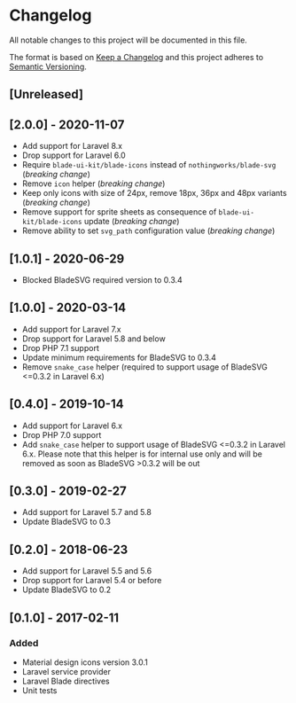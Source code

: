 # Changelog

All notable changes to this project will be documented in this file.

The format is based on [Keep a Changelog](http://keepachangelog.com/en/0.3.0/) 
and this project adheres to [Semantic Versioning](http://semver.org/).

## [Unreleased]

## [2.0.0] - 2020-11-07

- Add support for Laravel 8.x 
- Drop support for Laravel 6.0
- Require `blade-ui-kit/blade-icons` instead of `nothingworks/blade-svg` (_breaking change_)
- Remove `icon` helper (_breaking change_)
- Keep only icons with size of 24px, remove 18px, 36px and 48px variants (_breaking change_)
- Remove support for sprite sheets as consequence of `blade-ui-kit/blade-icons` update (_breaking change_)
- Remove ability to set `svg_path` configuration value (_breaking change_)

## [1.0.1] - 2020-06-29

- Blocked BladeSVG required version to 0.3.4

## [1.0.0] - 2020-03-14

- Add support for Laravel 7.x 
- Drop support for Laravel 5.8 and below
- Drop PHP 7.1 support
- Update minimum requirements for BladeSVG to 0.3.4
- Remove `snake_case` helper (required to support usage of BladeSVG <=0.3.2 in Laravel 6.x)

## [0.4.0] - 2019-10-14

- Add support for Laravel 6.x 
- Drop PHP 7.0 support
- Add `snake_case` helper to support usage of BladeSVG <=0.3.2 in Laravel 6.x. 
  Please note that this helper is for internal use only and 
  will be removed as soon as BladeSVG >0.3.2 will be out

## [0.3.0] - 2019-02-27

- Add support for Laravel 5.7 and 5.8
- Update BladeSVG to 0.3

## [0.2.0] - 2018-06-23

- Add support for Laravel 5.5 and 5.6
- Drop support for Laravel 5.4 or before
- Update BladeSVG to 0.2

## [0.1.0] - 2017-02-11

### Added

- Material design icons version 3.0.1
- Laravel service provider
- Laravel Blade directives
- Unit tests
